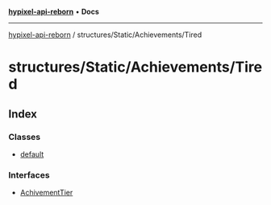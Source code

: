 [**hypixel-api-reborn**](../../../../README.md) • **Docs**

***

[hypixel-api-reborn](../../../../modules.md) / structures/Static/Achievements/Tired

# structures/Static/Achievements/Tired

## Index

### Classes

- [default](classes/default.md)

### Interfaces

- [AchivementTier](interfaces/AchivementTier.md)
